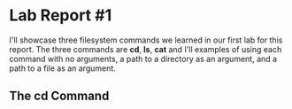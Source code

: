 # Lab Report #1
I'll showcase three filesystem commands we learned in our first lab for this report. The three commands are **cd**, **ls**, **cat** and I'll examples of using each command with no arguments, a path to a directory as an argument, and a path to a file as an argument.

## The cd Command
